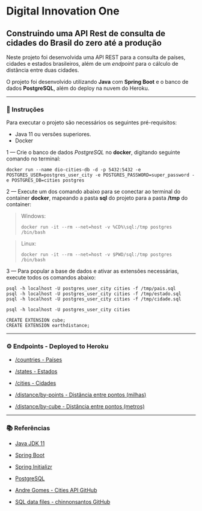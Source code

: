 # Digital Innovation One

## Construindo uma API Rest de consulta de cidades do Brasil do zero até a produção

Neste projeto foi desenvolvida uma API REST para a consulta de países, cidades e estados brasileiros, além de um *endpoint* para o cálculo de distância entre duas cidades. 

O projeto foi desenvolvido utilizando **Java** com **Spring Boot** e o banco de dados **PostgreSQL**, além do deploy na nuvem do Heroku.

---

### 📝 Instruções

Para executar o projeto são necessários os seguintes pré-requisitos:

- Java 11 ou versões superiores.
- Docker

1 — Crie o banco de dados *PostgreSQL* no **docker**, digitando seguinte comando no terminal:

```shell
docker run --name dio-cities-db -d -p 5432:5432 -e POSTGRES_USER=postgres_user_city -e POSTGRES_PASSWORD=super_password -e POSTGRES_DB=cities postgres
```

2 — Execute um dos comando abaixo para se conectar ao terminal do container **docker**, mapeando a pasta **sql** do projeto para a pasta **/tmp** do container:

> Windows:
>
> ```shell
> docker run -it --rm --net=host -v %CD%\sql:/tmp postgres /bin/bash
> ```

> Linux:
>
> ```shell
> docker run -it --rm --net=host -v $PWD/sql:/tmp postgres /bin/bash
> ```

3 — Para popular a base de dados e ativar as extensões necessárias, execute todos os comandos abaixo:

```shell
psql -h localhost -U postgres_user_city cities -f /tmp/pais.sql
psql -h localhost -U postgres_user_city cities -f /tmp/estado.sql
psql -h localhost -U postgres_user_city cities -f /tmp/cidade.sql

psql -h localhost -U postgres_user_city cities

CREATE EXTENSION cube; 
CREATE EXTENSION earthdistance;
```

---

### ⚙ Endpoints - Deployed to Heroku


- [/countries - Países](https://dio-cities-distance-api.herokuapp.com/api/v1/countries)
- [/states - Estados](https://dio-cities-distance-api.herokuapp.com/api/v1/states)
- [/cities - Cidades](https://dio-cities-distance-api.herokuapp.com/api/v1/cities)


- [/distance/by-points - Distância entre pontos (milhas)](https://dio-cities-distance-api.herokuapp.com/api/v1/distance/by-points?from=4929&to=5254)
- [/distance/by-cube - Distância entre pontos (metros)](https://dio-cities-distance-api.herokuapp.com/api/v1/distance/by-cube?from=4929&to=5254)

---

### 📚 Referências
 
- [Java JDK 11](https://www.oracle.com/br/java/technologies/javase-jdk11-downloads.html)
- [Spring Boot](https://spring.io/projects/spring-boot)
- [Spring Initializr](https://start.spring.io/)
- [PostgreSQL](https://www.postgresql.org/)


- [Andre Gomes - Cities API GitHub](https://github.com/andrelugomes/digital-innovation-one/tree/master/cities-api)
- [SQL data files - chinnonsantos GitHub](https://github.com/chinnonsantos/sql-paises-estados-cidades)
